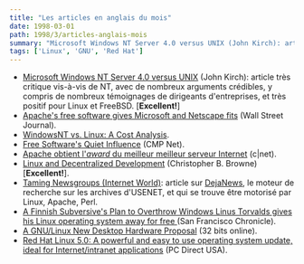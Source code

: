 ```yaml
---
title: "Les articles en anglais du mois"
date: 1998-03-01
path: 1998/3/articles-anglais-mois
summary: "Microsoft Windows NT Server 4.0 versus UNIX (John Kirch): article très critique vis-à-vis de NT, avec de nombreux arguments crédibles, y compris de nombreux témoignages de dirigeants d'entreprises, et très positif pour Linux et FreeBSD."
tags: ['Linux', 'GNU', 'Red Hat']
---
```


<UL>

<LI><A HREF="http://www.lege.com/unix-nt.html">Microsoft Windows NT Server 4.0 versus UNIX</A> (John Kirch):
article très critique vis-à-vis de NT, avec de nombreux arguments
crédibles, y compris de nombreux témoignages de dirigeants d'entreprises,
et très positif pour Linux et FreeBSD. [<B>Excellent!</B>]

<LI><A HREF="http://www.msnbc.com/news/151800.asp">Apache's free software gives Microsoft and Netscape fits</A> (Wall Street
Journal).

<LI><A HREF="http://www.eklektix.com/lwn/980312/ntvslinux.html">WindowsNT vs. Linux: A Cost Analysis</A>.

<LI><A HREF="http://www.techweb.com/wire/story/TWB19980311S0010">Free Software's Quiet Influence</A> (CMP Net).

<LI><A HREF="http://www.cnet.com/Content/Reviews/Special/Iawards98/ss02.html">Apache obtient l'<EM>award</EM> du meilleur meilleur serveur Internet</A>
(c|net).

<LI><A HREF="http://www.firstmonday.dk/issues/issue3_3/browne/">Linux and Decentralized Development</A> (Christopher B. Browne)
[<B>Excellent!</B>].

<LI><A HREF="http://www.internetworld.com/print/current/infrastructure/19980302-taming.html">Taming Newsgroups (Internet World)</A>: article sur <A HREF="http://www.dejanews.com/">DejaNews</A>, le moteur de recherche sur les
archives d'USENET, et qui se trouve être motorisé par Linux, Apache, Perl.

<LI><A HREF="http://www.sfgate.com/cgi-bin/article.cgi?file=/chronicle/archive/1998/03/04/BU79796.DTL">A Finnish Subversive's Plan to Overthrow Windows Linus Torvalds
gives his Linux operating system away for free </A> (San Francisco Chronicle).

<LI><A HREF="http://www.32bitsonline.com/Issues/mar98/caseforlinuxhardware.shtm">A GNU/Linux New Desktop Hardware Proposal</A> (32 bits online).

<LI><A HREF="http://www.zdnet.co.uk/pcdir/reviews/apr1998/software/redhat5.html">Red Hat Linux 5.0: A powerful and easy to use operating system update,
ideal for Internet/intranet applications</A> (PC Direct USA).

</UL>


